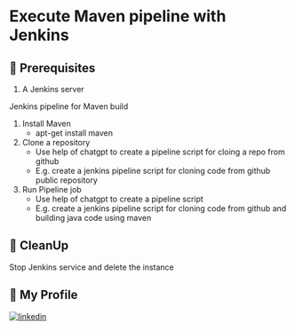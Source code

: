 # Execute Maven pipeline with Jenkins 

## 🧰 Prerequisites
1. A Jenkins server 

Jenkins pipeline for Maven build 

1. Install Maven 
   - apt-get install maven
2. Clone a repository
   - Use help of chatgpt to create a pipeline script for cloing a repo from github
   - E.g. create a jenkins pipeline script for cloning code from github public repository
4. Run Pipeline job 
   - Use help of chatgpt to create a pipeline script
   - E.g. create a jenkins pipeline script for cloning code from github and building java code using maven 

## 🧹 CleanUp  
  Stop Jenkins service and delete the instance 

   
## 🔗 My Profile
[![linkedin](https://img.shields.io/badge/linkedin-0A66C2?style=for-the-badge&logo=linkedin&logoColor=white)](https://www.linkedin.com/in/madan-lanka-0368a9b)
